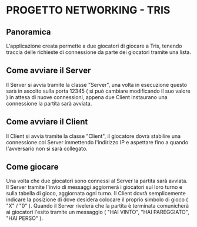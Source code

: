 # PROGETTO NETWORKING - TRIS

## Panoramica

L'applicazione creata permette a due giocatori di giocare a Tris, tenendo traccia delle richieste di connessione da parte dei giocatori tramite una lista.

## Come avviare il Server

Il Server si avvia tramite la classe "Server", una volta in esecuzione questo sarà in ascolto sulla porta 12345 ( si può cambiare modificando il suo valore ) in attesa di nuove connessioni,
appena due Client instaurano una connessione la partita sarà avviata.

## Come avviare il Client

Il Client si avvia tramite la classe "Client", il giocatore dovrà stabilire una connessione col Server immettendo l'indirizzo IP e aspettare fino a quando l'avversario non si sarà collegato.

## Come giocare

Una volta che due giocatori sono connessi al Server la partita sarà avviata.
Il Server tramite l'invio di messaggi aggiornerà i giocatori sul loro turno e sulla tabella di gioco, aggiornata ogni turno.
Il Client dovrà semplicemente indicare la posizione di dove desidera colocare il proprio simbolo di gioco ( "X" / "0" ).
Quando il Server rivelerà che la partita è terminata comunicherà ai giocatori l'esito tramite un messaggio ( "HAI VINTO", "HAI PAREGGIATO", "HAI PERSO" ).

